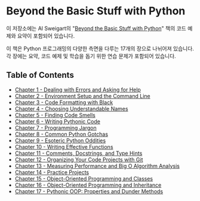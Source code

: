 # Beyond the Basic Stuff with Python

이 저장소에는 Al Sweigart의 "[Beyond the Basic Stuff with Python](https://inventwithpython.com/beyond/)" 책의 코드 예제와 요약이 포함되어 있습니다.

이 책은 Python 프로그래밍의 다양한 측면을 다루는 17개의 장으로 나뉘어져 있습니다. 
각 장에는 요약, 코드 예제 및 학습을 돕기 위한 연습 문제가 포함되어 있습니다.

## Table of Contents

- [Chapter 1 - Dealing with Errors and Asking for Help](chapter_01.ipynb)
- [Chapter 2 - Environment Setup and the Command Line](chapter_02.ipynb)
- [Chapter 3 - Code Formatting with Black](chapter_03.ipynb)
- [Chapter 4 - Choosing Understandable Names](chapter_04.ipynb)
- [Chapter 5 - Finding Code Smells](chapter_05.ipynb)
- [Chapter 6 - Writing Pythonic Code](chapter_06.ipynb)
- [Chapter 7 - Programming Jargon](chapter_07.ipynb)
- [Chapter 8 - Common Python Gotchas](chapter_08.ipynb)
- [Chapter 9 - Esoteric Python Oddities](chapter_09.ipynb)
- [Chapter 10 - Writing Effective Functions](chapter_10.ipynb)
- [Chapter 11 - Comments, Docstrings, and Type Hints](chapter_11.ipynb)
- [Chapter 12 - Organizing Your Code Projects with Git](chapter_12.ipynb)
- [Chapter 13 - Measuring Performance and Big O Algorithm Analysis](chapter_13.ipynb)
- [Chapter 14 - Practice Projects](chapter_14.ipynb)
- [Chapter 15 - Object-Oriented Programming and Classes](chapter_15.ipynb)
- [Chapter 16 - Object-Oriented Programming and Inheritance](chapter_16.ipynb)
- [Chapter 17 - Pythonic OOP: Properties and Dunder Methods](chapter_17.ipynb)
